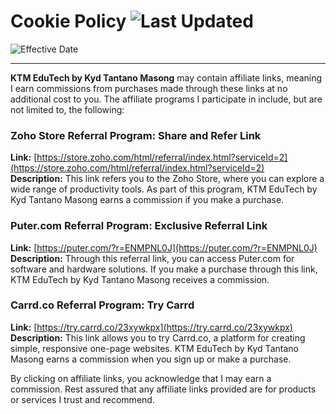 
# Cookie Policy ![Last Updated](https://img.shields.io/badge/Last%20Updated-Sep%205%2C%202024%207%3A16%20PM-blue)

![Effective Date](https://img.shields.io/badge/Effective%20Date-Sep%207%2C%202024%207%3A08%20PM-limegreen) 


---
**KTM EduTech by Kyd Tantano Masong** may contain affiliate links, meaning I earn commissions from purchases made through these links at no additional cost to you. The affiliate programs I participate in include, but are not limited to, the following:

### Zoho Store Referral Program: Share and Refer Link
**Link:** [https://store.zoho.com/html/referral/index.html?serviceId=2](https://store.zoho.com/html/referral/index.html?serviceId=2)  
**Description:** This link refers you to the Zoho Store, where you can explore a wide range of productivity tools. As part of this program, KTM EduTech by Kyd Tantano Masong earns a commission if you make a purchase.

### Puter.com Referral Program: Exclusive Referral Link
**Link:** [https://puter.com/?r=ENMPNL0J](https://puter.com/?r=ENMPNL0J)  
**Description:** Through this referral link, you can access Puter.com for software and hardware solutions. If you make a purchase through this link, KTM EduTech by Kyd Tantano Masong receives a commission.

### Carrd.co Referral Program: Try Carrd
**Link:** [https://try.carrd.co/23xywkpx](https://try.carrd.co/23xywkpx)  
**Description:** This link allows you to try Carrd.co, a platform for creating simple, responsive one-page websites. KTM EduTech by Kyd Tantano Masong earns a commission when you sign up or make a purchase.

By clicking on affiliate links, you acknowledge that I may earn a commission. Rest assured that any affiliate links provided are for products or services I trust and recommend.

